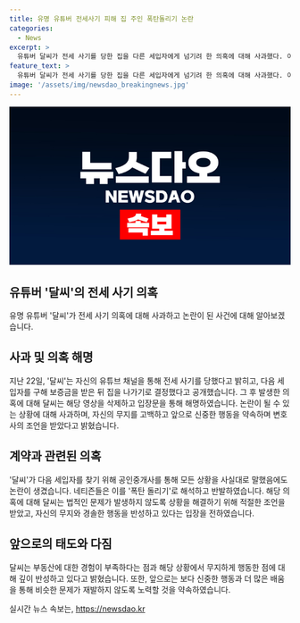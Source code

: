 ```yaml
---
title: 유명 유튜버 전세사기 피해 집 주인 폭탄돌리기 논란
categories:
  - News
excerpt: >
  유튜버 달씨가 전세 사기를 당한 집을 다른 세입자에게 넘기려 한 의혹에 대해 사과했다. 이에 대한 논란이 불거지자, 달씨는 해당 영상을 삭제하고 입장문을 통해 해명했다. 그는 변호사 사촌오빠의 조언을 받아 새 세입자를 구하는 것이 법적인 문제가 되진 않겠지만 적절하지 않은 면이 있고 손해를 최소화할 수 있는 방법으로 명의를 받게 된 것이라고 전했다. 달씨는 제가 무지했고, 깊이 반성하고 있다며 앞으로는 더 신중하게 행동하고 재발하지 않도록 노력하겠다고 사과했다.
feature_text: >
  유튜버 달씨가 전세 사기를 당한 집을 다른 세입자에게 넘기려 한 의혹에 대해 사과했다. 이에 대한 논란이 불거지자, 달씨는 해당 영상을 삭제하고 입장문을 통해 해명했다. 그는 변호사 사촌오빠의 조언을 받아 새 세입자를 구하는 것이 법적인 문제가 되진 않겠지만 적절하지 않은 면이 있고 손해를 최소화할 수 있는 방법으로 명의를 받게 된 것이라고 전했다. 달씨는 제가 무지했고, 깊이 반성하고 있다며 앞으로는 더 신중하게 행동하고 재발하지 않도록 노력하겠다고 사과했다.
image: '/assets/img/newsdao_breakingnews.jpg'
---
```


<p><img src="/assets/img/newsdao_breakingnews.jpg" alt="koreaapp 속보" /></p>

<h2 data-ke-size="size26">유튜버 '달씨'의 전세 사기 의혹</h2>

<p data-ke-size="size16">유명 유튜버 '달씨'가 전세 사기 의혹에 대해 사과하고 논란이 된 사건에 대해 알아보겠습니다.</p>

<h2>사과 및 의혹 해명</h2>

<p data-ke-size="size16">지난 22일, '달씨'는 자신의 유튜브 채널을 통해 전세 사기를 당했다고 밝히고, 다음 세입자를 구해 보증금을 받은 뒤 집을 나가기로 결정했다고 공개했습니다. 그 후 발생한 의혹에 대해 달씨는 해당 영상을 삭제하고 입장문을 통해 해명하였습니다. 논란이 될 수 있는 상황에 대해 사과하며, 자신의 무지를 고백하고 앞으로 신중한 행동을 약속하며 변호사의 조언을 받았다고 밝혔습니다.</p>

<h2>계약과 관련된 의혹</h2>

<p data-ke-size="size16">'달씨'가 다음 세입자를 찾기 위해 공인중개사를 통해 모든 상황을 사실대로 말했음에도 논란이 생겼습니다. 네티즌들은 이를 '폭탄 돌리기'로 해석하고 반발하였습니다. 해당 의혹에 대해 달씨는 법적인 문제가 발생하지 않도록 상황을 해결하기 위해 적절한 조언을 받았고, 자신의 무지와 경솔한 행동을 반성하고 있다는 입장을 전하였습니다.</p>

<h2>앞으로의 태도와 다짐</h2>

<p data-ke-size="size16">달씨는 부동산에 대한 경험이 부족하다는 점과 해당 상황에서 무지하게 행동한 점에 대해 깊이 반성하고 있다고 밝혔습니다. 또한, 앞으로는 보다 신중한 행동과 더 많은 배움을 통해 비슷한 문제가 재발하지 않도록 노력할 것을 약속하였습니다.</p>
실시간 뉴스 속보는, <a href="https://newsdao.kr" rel="dofollow">https://newsdao.kr</a>


